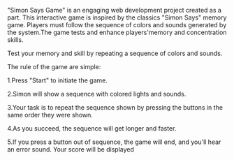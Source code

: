 "Simon Says Game" is an engaging web development project created as a part.
This interactive game is inspired by the classics "Simon Says" memory game. Players must follow the sequence of colors and sounds generated by the system.The game tests and enhance players'memory and concentration skills.

Test your memory and skill by repeating a sequence of colors and sounds.

The rule of the game are simple:

1.Press "Start" to initiate the game.

2.Simon will show a sequence with colored lights and sounds.

3.Your task is to repeat the sequence shown by pressing the buttons in the same order they were shown.

4.As you succeed, the sequence will get longer and faster.

5.If you press a button out of sequence, the game will end, and you'll hear an error sound. Your score will be displayed
